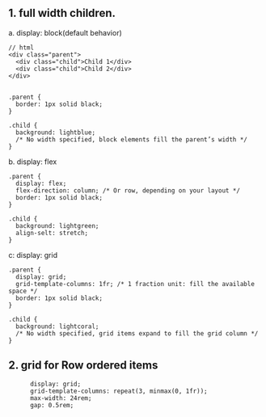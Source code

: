 ## 1. full width children.

a. display: block(default behavior)

```
// html
<div class="parent">
  <div class="child">Child 1</div>
  <div class="child">Child 2</div>
</div>
```

```

.parent {
  border: 1px solid black;
}

.child {
  background: lightblue;
  /* No width specified, block elements fill the parent’s width */
}

```

b. display: flex

```
.parent {
  display: flex;
  flex-direction: column; /* Or row, depending on your layout */
  border: 1px solid black;
}

.child {
  background: lightgreen;
  align-selt: stretch;
}
```

c: display: grid

```
.parent {
  display: grid;
  grid-template-columns: 1fr; /* 1 fraction unit: fill the available space */
  border: 1px solid black;
}

.child {
  background: lightcoral;
  /* No width specified, grid items expand to fill the grid column */
}
```

## 2. grid for Row ordered items

```
      display: grid;
      grid-template-columns: repeat(3, minmax(0, 1fr));
      max-width: 24rem;
      gap: 0.5rem;
```
